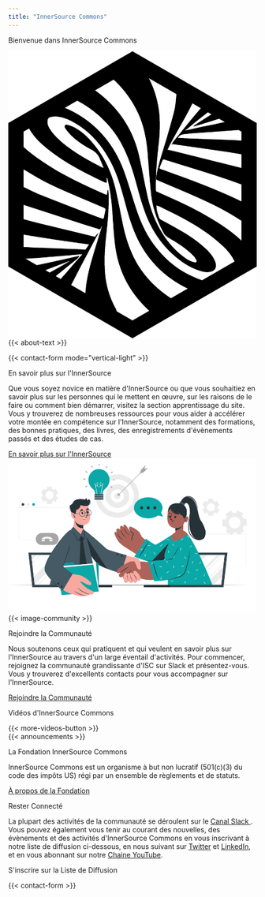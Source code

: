 ```yaml
---
title: "InnerSource Commons"
---
```




<section class="banner banner-head">
  <div class="container">
    <div class="row">
      <div class="col-lg-12 mx-auto text-center">
        <p class="h1">Bienvenue dans InnerSource Commons</p>
      </div>
    </div>
  </div>
</section>

<section class="section section-first">
  <div class="container">
    <div class="row align-items-center mb-3">
      <div class="col-md-9">
        <img src="/images/logo-big.png" class="img-fluid logo-home pr-5" style="float: left;">
        <p>{{< about-text >}}
        </p>
      </div>
      <div class="col-md-3">
        {{< contact-form mode="vertical-light" >}}
      </div>
    </div>
  </div>
</section>


<section class="section bg-light">
  <div class="container">
    <div class="row text-right">
      <div class="col-md-6">
        <p class="section-title h2">En savoir plus sur l'InnerSource</p>
        <p>Que vous soyez novice en matière d'InnerSource ou que vous souhaitiez en savoir plus sur les personnes qui le mettent en œuvre, sur les raisons de le faire ou comment bien démarrer, visitez la section apprentissage du site. Vous y trouverez de nombreuses ressources pour vous aider à accélérer votre montée en compétence sur l'InnerSource, notamment des formations, des bonnes pratiques, des livres, des enregistrements d'évènements passés et des études de cas.
        </p>
        <a href="learn/" class="btn-link">En savoir plus sur l'InnerSource<i class="ti-arrow-right"></i></a>
      </div>
      <div class="col-md-6 mt-4 mb-4 mb-md-0 float-right">
        <img src="/images/community/collaboration.png" class="img-fluid pl-4 pr-4">
      </div>
    </div>
  </div>
</section>


<section class="section">
  <div class="container">
    <div class="row align-items-center">
      <div class="col-md-5 mb-4 mb-md-0">
        {{< image-community >}}
      </div>
      <div class="col-md-6">
          <p class="section-title h2">Rejoindre la Communauté</p>
          <p>Nous soutenons ceux qui pratiquent et qui veulent en savoir plus sur l'InnerSource au travers d'un large éventail d'activités. Pour commencer, rejoignez la communauté grandissante d'ISC sur Slack et présentez-vous. Vous y trouverez d'excellents contacts pour vous accompagner sur l'InnerSource.</p>
          <a href="community/" class="btn-link">Rejoindre la Communauté<i class="ti-arrow-right"></i></a>
        </div>
    </div>
  </div>
</section>

<section class="section bg-light">
  <div class="container">
    <div class="row align-items-center">
      <div class="col-md-12">
        <p class="h2 section-title text-center">Vidéos d'InnerSource Commons</p>
        <div id="youmax" class=""></div>
        {{< more-videos-button >}}
      </div>
    </div>
  </div>
</section>


<section class="section">
  <div class="container">
    <div class="row align-items-center">
      <div class="offset-md-2 col-md-4 mb-4 mb-md-0">
        {{< announcements >}}
      </div>
      <div class="col-md-5">
        <p class="section-title h2">La Fondation InnerSource Commons</p>
        <p>InnerSource Commons est un organisme à but non lucratif (501(c)(3) du code des impôts US) régi par un ensemble de règlements et de statuts.</p>
        <p><a href="/about/" class="btn-link">À propos de la Fondation <i class="ti-arrow-right"></i></a></p>
      </div>
    </div>
  </div>
</section>

<section class="section-last section">
  <div class="container section-small shadow rounded-lg px-4 bg-light">
    <div class="row align-items-center justify-content-center text-center text-md-left">
      <div class="col-lg-5 col-md-4 mb-4 mb-md-0">
        <a class="twitter-timeline" data-height="500" data-dnt="true" href="https://twitter.com/InnerSourceOrg?ref_src=twsrc%5Etfw"></a> <script async src="https://platform.twitter.com/widgets.js" charset="utf-8"></script>
      </div>
      <div class="col-md-5 offset-md-1">
        <p class="h2 section-title">Rester Connecté</p>
        <p class="mb-4">La plupart des activités de la communauté se déroulent sur le <a href="https://join.slack.com/t/innersourcecommons/shared_invite/zt-1l4a602b6-DKD0B0Y8~WE4aDf~o1xCRw">Canal Slack </a>. Vous pouvez également vous tenir au courant des nouvelles, des évènements et des activités d'InnerSource Commons en vous inscrivant à notre liste de diffusion ci-dessous, en nous suivant sur <a href="https://twitter.com/InnerSourceOrg">Twitter</a> et <a href="https://www.linkedin.com/company/innersourcecommons">LinkedIn</a>, et en vous abonnant sur notre <a href="https://www.youtube.com/channel/UCoSPSd6Or4F_vpjo4SmyoEA">Chaine YouTube</a>.</p>
        <p class="h3 section-title">S'inscrire sur la Liste de Diffusion</p>
        {{< contact-form >}}
      </div>
    </div>
  </div>
</section>
